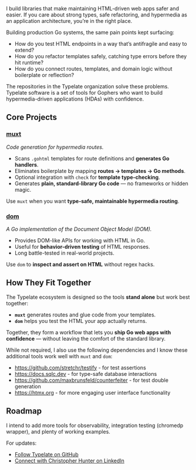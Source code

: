 I build libraries that make maintaining HTML-driven web apps safer and easier.
If you care about strong types, safe refactoring, and hypermedia as an application architecture, you’re in the right place.

Building production Go systems, the same pain points kept surfacing:

- How do you test HTML endpoints in a way that’s antifragile and easy to extend?
- How do you refactor templates safely, catching type errors before they hit runtime?
- How do you connect routes, templates, and domain logic without boilerplate or reflection?

The repositories in the Typelate organization solve these problems.
Typelate software is a set of tools for Gophers who want to build hypermedia-driven applications (HDAs) with confidence.

## Core Projects

### [**muxt**](https://github.com/typelate/muxt)
*Code generation for hypermedia routes.*

- Scans `.gohtml` templates for route definitions and **generates Go handlers**.
- Eliminates boilerplate by mapping **routes → templates → Go methods**.
- Optional integration with `check` for **template type-checking**.
- Generates **plain, standard-library Go code** — no frameworks or hidden magic.

Use `muxt` when you want **type-safe, maintainable hypermedia routing**.

### [**dom**](https://github.com/typelate/dom)
*A Go implementation of the Document Object Model (DOM).*

- Provides DOM-like APIs for working with HTML in Go.
- Useful for **behavior-driven testing** of HTML responses.
- Long battle-tested in real-world projects.

Use `dom` to **inspect and assert on HTML** without regex hacks.

## How They Fit Together

The Typelate ecosystem is designed so the tools **stand alone** but work best together:

- **`muxt`** generates routes and glue code from your templates.
- **`dom`** helps you test the HTML your app actually returns.

Together, they form a workflow that lets you **ship Go web apps with confidence** — without leaving the comfort of the standard library.

While not required, I also use the following dependencies and I know these additional tools work well with `muxt` and `dom`:
- https://github.com/stretchr/testify - for test assertions
- https://docs.sqlc.dev - for type-safe database interactions
- https://github.com/maxbrunsfeld/counterfeiter - for test double generation
- https://htmx.org - for more engaging user interface functionality

## Roadmap

I intend to add more tools for observability, integration testing (chromedp wrapper), and plenty of working examples.

For updates:
- [Follow Typelate on GitHub](https://github.com/typelate)
- [Connect with Christopher Hunter on LinkedIn](https://linkedin.com/in/crhntr)
